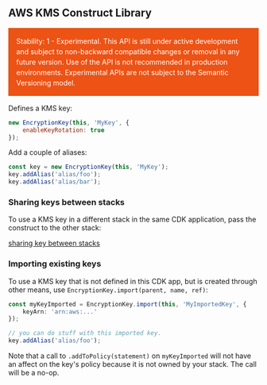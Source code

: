 ## AWS KMS Construct Library
<div class="stability_label"
     style="background-color: #EC5315; color: white !important; margin: 0 0 1rem 0; padding: 1rem; line-height: 1.5;">
  Stability: 1 - Experimental. This API is still under active development and subject to non-backward
  compatible changes or removal in any future version. Use of the API is not recommended in production
  environments. Experimental APIs are not subject to the Semantic Versioning model.
</div>


Defines a KMS key:

```js
new EncryptionKey(this, 'MyKey', {
    enableKeyRotation: true
});
```

Add a couple of aliases:

```js
const key = new EncryptionKey(this, 'MyKey');
key.addAlias('alias/foo');
key.addAlias('alias/bar');
```

### Sharing keys between stacks

To use a KMS key in a different stack in the same CDK application,
pass the construct to the other stack:

[sharing key between stacks](test/integ.key-sharing.lit.ts)


### Importing existing keys

To use a KMS key that is not defined in this CDK app, but is created through other means, use
`EncryptionKey.import(parent, name, ref)`:

```ts
const myKeyImported = EncryptionKey.import(this, 'MyImportedKey', {
    keyArn: 'arn:aws:...'
});

// you can do stuff with this imported key.
key.addAlias('alias/foo');
```

Note that a call to `.addToPolicy(statement)` on `myKeyImported` will not have
an affect on the key's policy because it is not owned by your stack. The call
will be a no-op.
